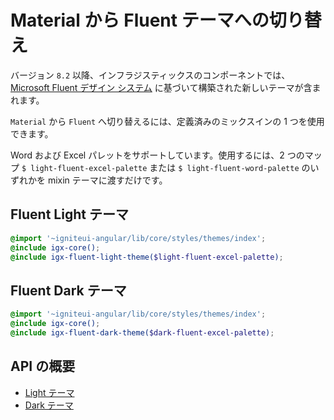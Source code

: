 # Material から Fluent テーマへの切り替え
バージョン `8.2` 以降、インフラジスティックスのコンポーネントでは、[Microsoft Fluent デザイン システム](https://www.microsoft.com/design/fluent/) に基づいて構築された新しいテーマが含まれます。 
 
`Material` から `Fluent` へ切り替えるには、定義済みのミックスインの 1 つを使用できます。

Word および Excel パレットをサポートしています。使用するには、2 つのマップ `$ light-fluent-excel-palette` または `$ light-fluent-word-palette` のいずれかを mixin テーマに渡すだけです。

## Fluent Light テーマ
```scss
@import '~igniteui-angular/lib/core/styles/themes/index';
@include igx-core();
@include igx-fluent-light-theme($light-fluent-excel-palette);
```

## Fluent Dark テーマ
```scss
@import '~igniteui-angular/lib/core/styles/themes/index';
@include igx-core();
@include igx-fluent-dark-theme($dark-fluent-excel-palette);
```

## API の概要
* [Light テーマ]({environment:sassApiUrl}/index.html#mixin-igx-fluent-light-theme)
* [Dark テーマ]({environment:sassApiUrl}/index.html#mixin-igx-fluent-dark-theme)
